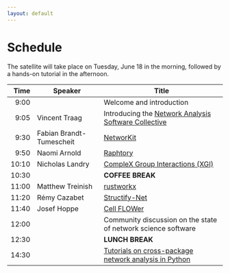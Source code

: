```yaml
---
layout: default
---
```


# Schedule

The satellite will take place on Tuesday, June 18 in the morning, followed by a hands-on tutorial in the afternoon.

| Time  | Speaker                  | Title                                                                      |
|------:| -------------------------|----------------------------------------------------------------------------|
|  9:00 |                          | Welcome and introduction                                                   |
|  9:05 | Vincent Traag            | Introducing the [Network Analysis Software Collective](https://nascol.net) |
|  9:30 | Fabian Brandt-Tumescheit | [NetworKit][1]                                                             |
|  9:50 | Naomi Arnold             | [Raphtory][2]                                                              |
| 10:10 | Nicholas Landry          | [CompleX Group Interactions (XGI)][3]                                      |
| 10:30 |                          | **COFFEE BREAK**                                                           |
| 11:00 | Matthew Treinish         | [rustworkx][4]                                                             |
| 11:20 | Rémy Cazabet             | [Structify-Net][5]                                                         |
| 11:40 | Josef Hoppe              | [Cell FLOWer][6]                                                           |
| 12:00 |                          | Community discussion on the state of network science software              |
| 12:30 |                          | **LUNCH BREAK**                                                            |
| 14:30 |                          | [Tutorials on cross-package network analysis in Python][7]                 |

[1]: abstracts/networkit
[2]: abstracts/raphtory
[3]: abstracts/xgi
[4]: abstracts/rustworkx
[5]: abstracts/structify-net
[6]: abstracts/cell-flower
[7]: school
